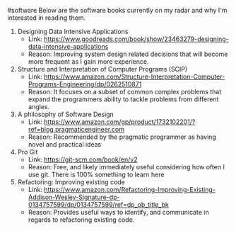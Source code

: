 #software
Below are the software books currently on my radar and why I'm interested in reading them.

1. Designing Data Intensive Applications
	- Link: https://www.goodreads.com/book/show/23463279-designing-data-intensive-applications
	- Reason: Improving system design related decisions that will become more frequent as I gain more experience.
2. Structure and Interpretation of Computer Programs (SCIP)
	- Link: https://www.amazon.com/Structure-Interpretation-Computer-Programs-Engineering/dp/0262510871
	- Reason: It focuses on a subset of common complex problems that expand the programmers ability to tackle problems from different angles.
3. A philosophy of Software Design
	- Link: https://www.amazon.com/gp/product/1732102201/?ref=blog.pragmaticengineer.com
	- Reason: Recommended by the pragmatic programmer as having novel and practical ideas
4. Pro Git
	- Link: https://git-scm.com/book/en/v2
	- Reason: Free, and likely immediately useful considering how often I use git. There is 100% something to learn here
5. Refactoring: Improving existing code
	- Link: https://www.amazon.com/Refactoring-Improving-Existing-Addison-Wesley-Signature-dp-0134757599/dp/0134757599/ref=dp_ob_title_bk
	- Reason: Provides useful ways to identify, and communicate in regards to refactoring existing code.